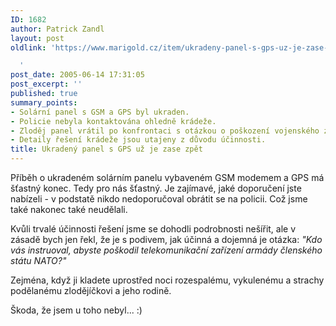 ```yaml
---
ID: 1682
author: Patrick Zandl
layout: post
oldlink: 'https://www.marigold.cz/item/ukradeny-panel-s-gps-uz-je-zase-zpet

  '
post_date: 2005-06-14 17:31:05
post_excerpt: ''
published: true
summary_points:
- Solární panel s GSM a GPS byl ukraden.
- Policie nebyla kontaktována ohledně krádeže.
- Zloděj panel vrátil po konfrontaci s otázkou o poškození vojenského zařízení NATO.
- Detaily řešení krádeže jsou utajeny z důvodu účinnosti.
title: Ukradený panel s GPS už je zase zpět
---
```


<p>Příběh o ukradeném solárním panelu vybaveném GSM modemem a GPS má šťastný konec. Tedy pro nás šťastný. Je zajímavé, jaké doporučení jste nabízeli - v podstatě nikdo nedoporučoval obrátit se na policii. Což jsme také nakonec také neudělali. </p>

<p>Kvůli trvalé účinnosti řešení jsme se dohodli podrobnosti  nešířit, ale v zásadě bych jen řekl, že je s podivem, jak účinná a dojemná je otázka: <i>"Kdo vás instruoval, abyste poškodil telekomunikační zařízení armády členského státu NATO?"</i> </p>

<p>Zejména, když ji kladete uprostřed noci rozespalému, vykulenému a strachy podělanému zlodějíčkovi a jeho rodině.</p>

<p>Škoda, že jsem u toho nebyl... :)
</p>